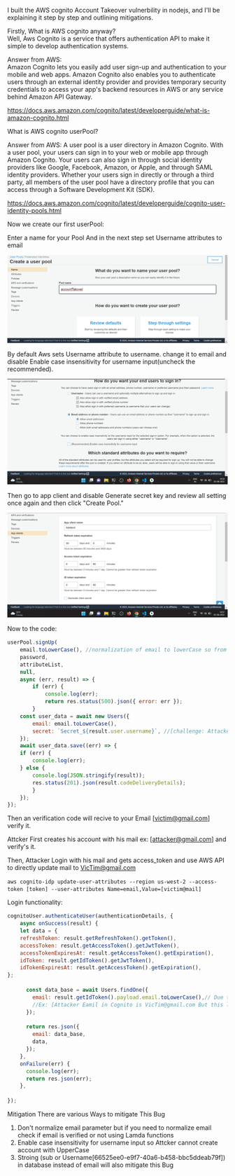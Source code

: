 I built the AWS cognito Account Takeover vulnerbility in nodejs, and I'll be explaining it step by step and outlining mitigations.

Firstly, What is AWS cognito anyway?<br>
Well, Aws Cognito is a service that offers authentication API to make it simple to develop authentication systems. 

Answer from AWS:<br> 
Amazon Cognito lets you easily add user sign-up and authentication to your mobile and web apps. Amazon Cognito also enables you to authenticate users through an external identity provider and provides temporary security credentials to access your app's backend resources in AWS or any service behind Amazon API Gateway.

https://docs.aws.amazon.com/cognito/latest/developerguide/what-is-amazon-cognito.html

What is AWS cognito userPool?

Answer from AWS: 
A user pool is a user directory in Amazon Cognito. With a user pool, your users can sign in to your web or mobile app through Amazon Cognito. Your users can also sign in through social identity providers like Google, Facebook, Amazon, or Apple, and through SAML identity providers. Whether your users sign in directly or through a third party, all members of the user pool have a directory profile that you can access through a Software Development Kit (SDK).

https://docs.aws.amazon.com/cognito/latest/developerguide/cognito-user-identity-pools.html

Now we create our first userPool:

Enter a name for your Pool And in the next step set Username attributes to email 

<img src="/images/CreatingPool.png">

By default Aws sets Username attribute to username. change it to email and disable Enable case insensitivity for username input(uncheck the recommended).

<img src="/images/attribute_email.png">

Then go to app client and disable Generate secret key and review all setting once again and then click "Create Pool."

<img src="/images/appclient.png">

Now to the code: 

```js
userPool.signUp(
    email.toLowerCase(), //normalization of email to lowerCase so from Webserver API you cannot pass signup with UpperCase 
    password,
    attributeList,
    null,
    async (err, result) => {
        if (err) {
            console.log(err);
            return res.status(500).json({ error: err });
        }
    const user_data = await new Users({
        email: email.toLowerCase(),
        secret: `Secret_${result.user.username}`, //[challenge: Attacker have to get this Secret] 
    });
    await user_data.save((err) => {
    if (err) {
        console.log(err);
    } else {
        console.log(JSON.stringify(result));
        res.status(201).json(result.codeDeliveryDetails);
        }
    });
});
```

Then an verification code will recive to your Email [victim@gmail.com] verify it.

Attcker First creates his account with his mail ex: [attacker@gmail.com] and verify's it.

Then, Attacker Login with his mail and gets access_token and use AWS API to directly update mail to VicTim@gmail.com

`aws cognito-idp update-user-attributes --region us-west-2 --access-token [token] --user-attributes Name=email,Value=[victim@mail]` 
 
Login functionality:

```js
cognitoUser.authenticateUser(authenticationDetails, {
    async onSuccess(result) {
    let data = {
    refreshToken: result.getRefreshToken().getToken(),
    accessToken: result.getAccessToken().getJwtToken(),
    accessTokenExpiresAt: result.getAccessToken().getExpiration(),
    idToken: result.getIdToken().getJwtToken(),
    idTokenExpiresAt: result.getAccessToken().getExpiration(),
};

      const data_base = await Users.findOne({
        email: result.getIdToken().payload.email.toLowerCase(),// Due to the developer normalisation access_token email parameter to lowerCase, causes the vulnerability.
        //Ex: [Attacker Eamil in Cognito is VicTim@gmail.com But this line of code normalize it to victim@gmail.com and returns victim (secret or User_data)]
      });

      return res.json({
        email: data_base,
        data,
      });
    },
    onFailure(err) {
      console.log(err);
      return res.json(err);
    },

});
```

Mitigation There are various Ways to mitigate This Bug 
1) Don't normalize email parameter but if you need to normalize email check if email is verified or not using Lamda functions
2) Enable case insensitivity for username input so Attcker cannot create account with UpperCase
3) Stroing (sub or Username[66525ee0-e9f7-40a6-b458-bbc5ddeab79f]) in database instead of email will also mitigate this Bug
